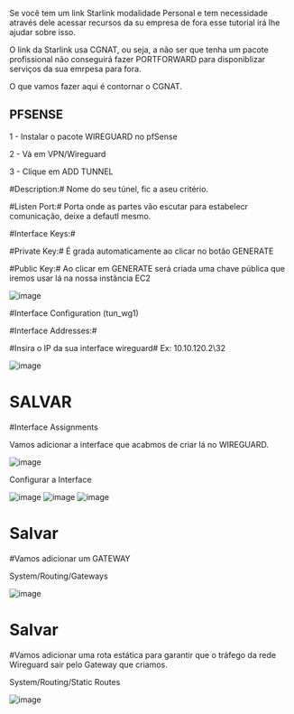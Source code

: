 Se você tem um link Starlink modalidade Personal e tem necessidade através dele acessar recursos da su empresa de fora esse tutorial irá lhe ajudar sobre isso.

O link da Starlink usa CGNAT, ou seja, a não ser que tenha um pacote profissional não conseguirá fazer PORTFORWARD para disponiblizar serviços da sua emrpesa para fora.

O que vamos fazer aqui é contornar o CGNAT.

## PFSENSE ##

1 - Instalar o pacote WIREGUARD no pfSense

2 - Và em VPN/Wireguard

3 - Clique em ADD TUNNEL

 #Description:#
 Nome do seu túnel, fic a aseu critério.
 
 #Listen Port:# 
 Porta onde as partes vão escutar para estabelecr comunicação, deixe a defautl mesmo.
 
 #Interface Keys:#
 
 #Private Key:# É grada automaticamente ao clicar no botão GENERATE
 
 #Public Key:# Ao clicar em GENERATE será criada uma chave pública que iremos usar lá na nossa instância EC2

![image](https://github.com/user-attachments/assets/f6a78f84-4ba6-4b16-a2d6-6e08b0997d61)

#Interface Configuration (tun_wg1)

#Interface Addresses:#

#Insira o IP da sua interface wireguard#
Ex:  10.10.120.2\32

![image](https://github.com/user-attachments/assets/d3c9fbad-dd0f-41bb-9650-5297d442a8c4)

# SALVAR

#Interface Assignments

Vamos adicionar a interface que acabmos de criar lá no WIREGUARD.

![image](https://github.com/user-attachments/assets/118447d3-7de8-4030-9328-f1e96f9d87f9)

Configurar a Interface

![image](https://github.com/user-attachments/assets/95af05ee-33f0-4892-ae24-ae5f29a8a55d)
![image](https://github.com/user-attachments/assets/af30d864-22d1-4c3b-8cf2-13725ae99189)
![image](https://github.com/user-attachments/assets/f900e363-b79b-4db2-9d06-0db3ff28369a)

# Salvar

#Vamos adicionar um GATEWAY 

System/Routing/Gateways

![image](https://github.com/user-attachments/assets/cb4048be-34ef-442b-bd90-2b722f534b6d)

# Salvar

#Vamos adicionar uma rota estática para garantir que o tráfego da rede Wireguard sair pelo Gateway que criamos.

System/Routing/Static Routes

![image](https://github.com/user-attachments/assets/ccb70767-a11e-4073-bbf6-6abcd05091ee)



